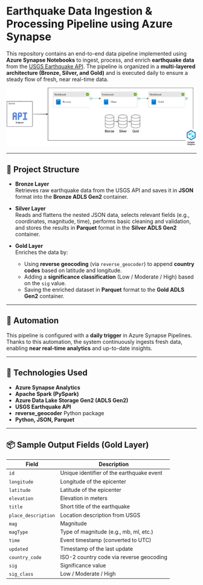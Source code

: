 # Earthquake Data Ingestion & Processing Pipeline using Azure Synapse

This repository contains an end-to-end data pipeline implemented using **Azure Synapse Notebooks** to ingest, process, and enrich **earthquake data** from the [USGS Earthquake API](https://earthquake.usgs.gov/fdsnws/event/1/). The pipeline is organized in a **multi-layered architecture (Bronze, Silver, and Gold)** and is executed daily to ensure a steady flow of fresh, near real-time data.

![pipeline.png](images/pipeline.png)

---

## 📌 Project Structure

- **Bronze Layer**  
  Retrieves raw earthquake data from the USGS API and saves it in **JSON** format into the **Bronze ADLS Gen2** container.

- **Silver Layer**  
  Reads and flattens the nested JSON data, selects relevant fields (e.g., coordinates, magnitude, time), performs basic cleaning and validation, and stores the results in **Parquet** format in the **Silver ADLS Gen2** container.

- **Gold Layer**  
  Enriches the data by:
  - Using **reverse geocoding** (via `reverse_geocoder`) to append **country codes** based on latitude and longitude.
  - Adding a **significance classification** (Low / Moderate / High) based on the `sig` value.
  - Saving the enriched dataset in **Parquet** format to the **Gold ADLS Gen2** container.

---

## 🔁 Automation

This pipeline is configured with a **daily trigger** in Azure Synapse Pipelines.  
Thanks to this automation, the system continuously ingests fresh data, enabling **near real-time analytics** and up-to-date insights.

---

## 🚀 Technologies Used

- **Azure Synapse Analytics**  
- **Apache Spark (PySpark)**
- **Azure Data Lake Storage Gen2 (ADLS Gen2)**
- **USGS Earthquake API**
- **reverse_geocoder** Python package
- **Python, JSON, Parquet**
  
---

## 📦 Sample Output Fields (Gold Layer)

| Field              | Description                                 |
|--------------------|---------------------------------------------|
| `id`               | Unique identifier of the earthquake event   |
| `longitude`        | Longitude of the epicenter                  |
| `latitude`         | Latitude of the epicenter                   |
| `elevation`        | Elevation in meters                         |
| `title`            | Short title of the earthquake               |
| `place_description`| Location description from USGS              |
| `mag`              | Magnitude                                   |
| `magType`          | Type of magnitude (e.g., mb, ml, etc.)      |
| `time`             | Event timestamp (converted to UTC)          |
| `updated`          | Timestamp of the last update                |
| `country_code`     | ISO-2 country code via reverse geocoding    |
| `sig`              | Significance value                          |
| `sig_class`        | Low / Moderate / High                       |



